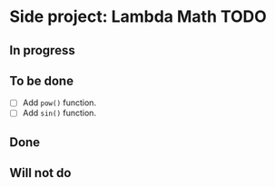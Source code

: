 # Side project: Lambda Math TODO

## In progress

## To be done

- [ ] Add `pow()` function.
- [ ] Add `sin()` function.

## Done

## Will not do
